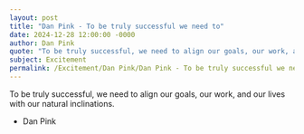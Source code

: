 ```yaml
---
layout: post
title: "Dan Pink - To be truly successful we need to"
date: 2024-12-28 12:00:00 -0000
author: Dan Pink
quote: "To be truly successful, we need to align our goals, our work, and our lives with our natural inclinations."
subject: Excitement
permalink: /Excitement/Dan Pink/Dan Pink - To be truly successful we need to
---
```


To be truly successful, we need to align our goals, our work, and our lives with our natural inclinations.

- Dan Pink
